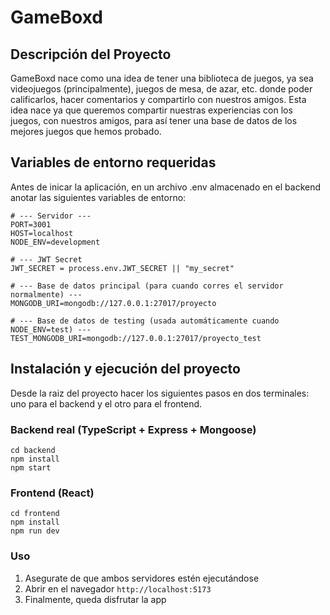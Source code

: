 # GameBoxd

## Descripción del Proyecto

GameBoxd nace como una idea de tener una biblioteca de juegos, ya sea videojuegos (principalmente), juegos de mesa, de azar, etc. donde poder calificarlos, hacer comentarios y compartirlo con nuestros amigos. Esta idea nace ya que queremos compartir nuestras experiencias con los juegos, con nuestros amigos, para así tener una base de datos de los mejores juegos que hemos probado.

## Variables de entorno requeridas
Antes de inicar la aplicación, en un archivo .env almacenado en el backend anotar las siguientes variables de entorno:

```
# --- Servidor ---
PORT=3001
HOST=localhost
NODE_ENV=development

# --- JWT Secret
JWT_SECRET = process.env.JWT_SECRET || "my_secret"

# --- Base de datos principal (para cuando corres el servidor normalmente) ---
MONGODB_URI=mongodb://127.0.0.1:27017/proyecto

# --- Base de datos de testing (usada automáticamente cuando NODE_ENV=test) ---
TEST_MONGODB_URI=mongodb://127.0.0.1:27017/proyecto_test
```


## Instalación y ejecución del proyecto

Desde la raiz del proyecto hacer los siguientes pasos en dos terminales: uno para el backend y el otro para el frontend.

### Backend real (TypeScript + Express + Mongoose)

```
cd backend
npm install
npm start
```

### Frontend (React)

```
cd frontend
npm install
npm run dev
```

### Uso

1. Asegurate de que ambos servidores estén ejecutándose
2. Abrir en el navegador `http://localhost:5173`
3. Finalmente, queda disfrutar la app
